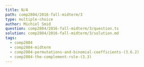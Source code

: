```yaml
---
title: N/A
path: comp2804/2016-fall-midterm/3
type: multiple-choice
author: Michiel Smid
question: comp2804/2016-fall-midterm/3/question.ts
solution: comp2804/2016-fall-midterm/3/solution.md
tags:
  - comp2804
  - comp2804-midterm
  - comp2804-permutations-and-binomial-coefficients-(3.6.2)
  - comp2804-the-complement-rule-(3.3)
---
```

